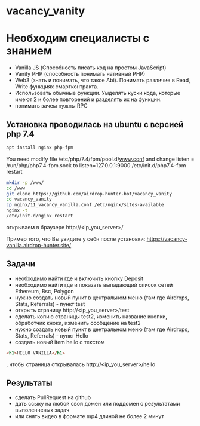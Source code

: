 # vacancy_vanity

# Необходим специалисты с знанием 
- Vanilla JS (Способность писать код на простом JavaScript)
- Vanity PHP (способность понимать нативный PHP)
- Web3 (знать и понимать, что такое Abi). Понимать различие в Read, Write функциях смартконтракта.
- Использовать обычные функции. Уыделять куски кода, которые имеют 2 и более повторений и разделять их на функции.
- понимать зачем нужны RPC

## Установка проводилась на ubuntu с версией php 7.4

```bash
apt install nginx php-fpm
```

You need modify file  /etc/php/7.4/fpm/pool.d/www.conf and change listen = /run/php/php7.4-fpm.sock to listen=127.0.0.1:9000
/etc/init.d/php7.4-fpm restart

```bash
mkdir -p /www/
cd /www
git clone https://github.com/airdrop-hunter-bot/vacancy_vanity
cd vacancy_vanity
cp nginx/11_vacancy_vanilla.conf /etc/nginx/sites-available
nginx -t
/etc/init.d/nginx restart
```

открываем в браузере http://<ip_you_server>/

Пример того, что Вы увидите у себя после установки:
https://vacancy-vanilla.airdrop-hunter.site/


## Задачи
- необходимо найти где и включить кнопку Deposit
- необходимо найти где и показать выпадающий список сетей Ethereum, Bsc, Polygon
- нужно создать новый пункт в центральном меню (там где Airdrops, Stats, Referrals) - пункт test
- открыть страницу http://<ip_you_server>/test
- сделать копию страницы test2, изменить название кнопки, обработчик кноки, изменить сообщение на test2
- нужно создать новый пункт в центральном меню (там где Airdrops, Stats, Referrals) - пункт Hello
- cоздать новый item hello с текстом 
```html
<h1>HELLO VANILLA</h1>
```
, чтобы страница открывалась  http://<ip_you_server>/hello


## Результаты
- сделать PullRequest на github
- дать ссыку на любой свой домен или поддомен с результатами выполенненых задач
- или снять видео в формате mp4 длиной не более 2 минут
